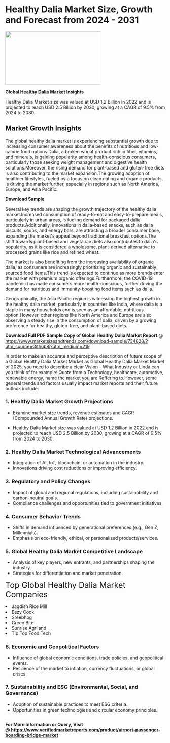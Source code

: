 <H1>Healthy Dalia Market Size, Growth and Forecast from 2024 - 2031</H1><img class="aligncenter size-medium wp-image-584254" src="https://thirdeyenews.in/wp-content/uploads/2024/09/Global-Market-Research-300x168.jpeg" alt="" width="300" height="168" /><p><strong>Global&nbsp;<a href="https://www.marketsizeandtrends.com/download-sample/734828/?utm_source=Github8j?utm_medium=219">Healthy Dalia Market</a> Insights</strong></p><p>Healthy Dalia Market size was valued at USD 1.2 Billion in 2022 and is projected to reach USD 2.5 Billion by 2030, growing at a CAGR of 9.5% from 2024 to 2030.</p><p><h2>Market Growth Insights</h2> <p>The global healthy dalia market is experiencing substantial growth due to increasing consumer awareness about the benefits of nutritious and low-calorie food options.Dalia, a broken wheat product rich in fiber, vitamins, and minerals, is gaining popularity among health-conscious consumers, particularly those seeking weight management and digestive health solutions.Moreover, the rising demand for plant-based and gluten-free diets is also contributing to the market expansion.The growing adoption of healthier lifestyles, fueled by a focus on clean eating and organic products, is driving the market further, especially in regions such as North America, Europe, and Asia Pacific.</p> <p><strong>Download Sample</strong></p> <p>Several key trends are shaping the growth trajectory of the healthy dalia market.Increased consumption of ready-to-eat and easy-to-prepare meals, particularly in urban areas, is fueling demand for packaged dalia products.Additionally, innovations in dalia-based snacks, such as dalia biscuits, soups, and energy bars, are attracting a broader consumer base, expanding the market's appeal beyond traditional breakfast options.The shift towards plant-based and vegetarian diets also contributes to dalia's popularity, as it is considered a wholesome, plant-derived alternative to processed grains like rice and refined wheat.</p> <p>The market is also benefiting from the increasing availability of organic dalia, as consumers are increasingly prioritizing organic and sustainably sourced food items.This trend is expected to continue as more brands enter the market with premium organic offerings.Furthermore, the COVID-19 pandemic has made consumers more health-conscious, further driving the demand for nutritious and immunity-boosting food items such as dalia.</p> <p>Geographically, the Asia Pacific region is witnessing the highest growth in the healthy dalia market, particularly in countries like India, where dalia is a staple in many households and is seen as an affordable, nutritious option.However, other regions like North America and Europe are also observing a steady rise in the consumption of dalia, driven by a growing preference for healthy, gluten-free, and plant-based diets.</p> <p><span class=""><strong>Download Full PDF Sample Copy of Global Healthy Dalia Market Report</strong> @ <a href="https://www.marketsizeandtrends.com/download-sample/734828/?utm_source=Github8j?utm_medium=219" target="_blank">https://www.marketsizeandtrends.com/download-sample/734828/?utm_source=Github8j?utm_medium=219</a></span></p><p>In order to make an accurate and perceptive description of future scope of a Global&nbsp;Healthy Dalia Market Market as Global&nbsp;Healthy Dalia Market Market of 2025, you need to describe a clear Vision &ndash; What Industry or Linda can you think of for example: Quote from a Technology, healthcare, automotive, renewable energy, name the market you are Reffering to.However, some general trends and factors usually impact market reports and their future outlook include:</p><h3>1.&nbsp;<strong>Healthy Dalia Market Growth Projections</strong></h3><ul><li>Examine market size trends, revenue estimates and CAGR (Compounded Annual Growth Rate) projections.</li><li><p>Healthy Dalia Market size was valued at USD 1.2 Billion in 2022 and is projected to reach USD 2.5 Billion by 2030, growing at a CAGR of 9.5% from 2024 to 2030.</p></li></ul><h3>2.&nbsp;<strong>Healthy Dalia Market Technological Advancements</strong></h3><ul><li>Integration of AI, IoT, blockchain, or automation in the industry.</li><li>Innovations driving cost reductions or improving efficiency.</li></ul><h3>3.&nbsp;<strong>Regulatory and Policy Changes</strong></h3><ul><li>Impact of global and regional regulations, including sustainability and carbon-neutral goals.</li><li>Compliance challenges and opportunities tied to government initiatives.</li></ul><h3>4.&nbsp;<strong>Consumer Behavior Trends</strong></h3><ul><li>Shifts in demand influenced by generational preferences (e.g., Gen Z, Millennials).</li><li>Emphasis on eco-friendly, ethical, or personalized products/services.</li></ul><h3>5.&nbsp;<strong>Global Healthy Dalia Market Competitive Landscape</strong></h3><ul><li>Analysis of key players, new entrants, and partnerships shaping the industry.</li><li>Strategies for differentiation and market penetration.</li></ul><p data-pm-slice="1 1 []"><span style="color: inherit; font-family: inherit; font-size: 25px;">Top Global Healthy Dalia Market Companies</span></p><div class="" data-test-id=""><p><li>Jagdish Rice Mill</li><li> Eezy Cook</li><li> Sreebhog</li><li> Green Bite</li><li> Sunrise Agriland</li><li> Tip Top Food Tech</li></p></div><h3>6.&nbsp;<strong>Economic and Geopolitical Factors</strong></h3><ul><li>Influence of global economic conditions, trade policies, and geopolitical events.</li><li>Resilience of the market to inflation, currency fluctuations, or global crises.</li></ul><h3>7.&nbsp;<strong>Sustainability and ESG (Environmental, Social, and Governance)</strong></h3><ul><li>Adoption of sustainable practices to meet ESG criteria.</li><li>Opportunities in green technologies and circular economy principles.</li></ul><h2><strong style="font-size: 14px;">For More Information or Query, Visit @&nbsp;</strong><a style="background-color: #ffffff; font-size: 14px;" href="https://www.marketsizeandtrends.com/report/healthy-dalia-market/" target="_blank">https://www.verifiedmarketreports.com/product/airport-passenger-boarding-bridge-market</a></h2>
